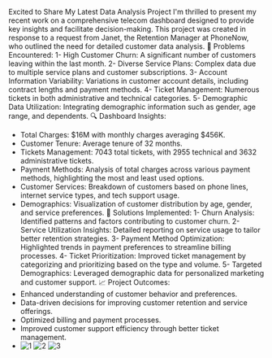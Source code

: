 Excited to Share My Latest Data Analysis Project
I'm thrilled to present my recent work on a comprehensive telecom dashboard designed to provide key insights and facilitate decision-making. This project was created in response to a request from Janet, the Retention Manager at PhoneNow, who outlined the need for detailed customer data analysis.
📌 Problems Encountered:
1- High Customer Churn: A significant number of customers leaving within the last month.
2- Diverse Service Plans: Complex data due to multiple service plans and customer subscriptions.
3- Account Information Variability: Variations in customer account details, including contract lengths and payment methods.
4- Ticket Management: Numerous tickets in both administrative and technical categories.
5- Demographic Data Utilization: Integrating demographic information such as gender, age range, and dependents.
🔍 Dashboard Insights:
- Total Charges: $16M with monthly charges averaging $456K.
- Customer Tenure: Average tenure of 32 months.
- Tickets Management: 7043 total tickets, with 2955 technical and 3632 administrative tickets.
- Payment Methods: Analysis of total charges across various payment methods, highlighting the most and least used options.
- Customer Services: Breakdown of customers based on phone lines, internet service types, and tech support usage.
- Demographics: Visualization of customer distribution by age, gender, and service preferences.
🎯 Solutions Implemented:
1- Churn Analysis: Identified patterns and factors contributing to customer churn.
2- Service Utilization Insights: Detailed reporting on service usage to tailor better retention strategies.
3- Payment Method Optimization: Highlighted trends in payment preferences to streamline billing processes.
4- Ticket Prioritization: Improved ticket management by categorizing and prioritizing based on the type and volume.
5- Targeted Demographics: Leveraged demographic data for personalized marketing and customer support.
📈 Project Outcomes:
- Enhanced understanding of customer behavior and preferences.
- Data-driven decisions for improving customer retention and service offerings.
- Optimized billing and payment processes.
- Improved customer support efficiency through better ticket management.
- ![1](https://github.com/Garen4/Telecom-Dashboard_Data-analyst-PowerBi/assets/102977120/1c241392-e3a5-407a-a8d4-f82e09c4e774)
![2](https://github.com/Garen4/Telecom-Dashboard_Data-analyst-PowerBi/assets/102977120/d72d3b26-61d2-4e01-9c04-78033db22b2c)
![3](https://github.com/Garen4/Telecom-Dashboard_Data-analyst-PowerBi/assets/102977120/0197e0c6-5d5c-497e-b972-3a7796f44c68)
